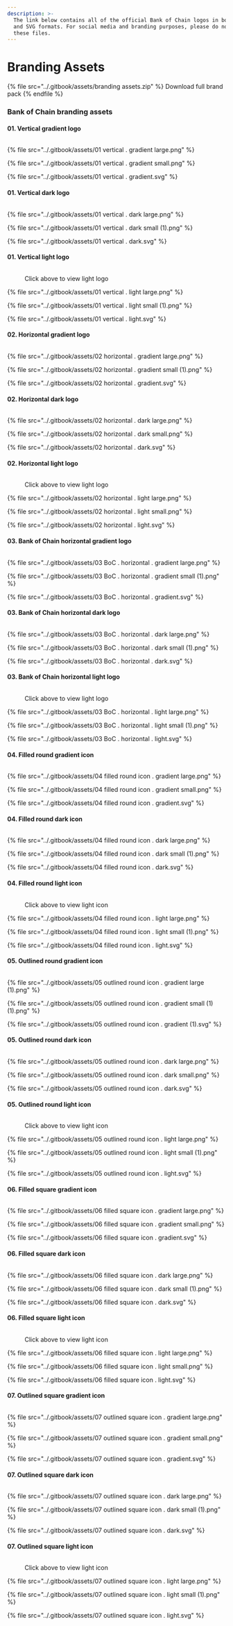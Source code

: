 ```yaml
---
description: >-
  The link below contains all of the official Bank of Chain logos in both PNG
  and SVG formats. For social media and branding purposes, please do not modify
  these files.
---
```


# Branding Assets

{% file src="../.gitbook/assets/branding assets.zip" %}
Download full brand pack
{% endfile %}

### Bank of Chain branding assets

#### 01. Vertical gradient logo &#x20;

<figure><img src="../.gitbook/assets/01 vertical . gradient small (1).png" alt=""><figcaption></figcaption></figure>

{% file src="../.gitbook/assets/01 vertical . gradient large.png" %}

{% file src="../.gitbook/assets/01 vertical . gradient small.png" %}

{% file src="../.gitbook/assets/01 vertical . gradient.svg" %}

#### 01. Vertical dark logo &#x20;

<figure><img src="../.gitbook/assets/01 vertical . dark small.png" alt=""><figcaption></figcaption></figure>

{% file src="../.gitbook/assets/01 vertical . dark large.png" %}

{% file src="../.gitbook/assets/01 vertical . dark small (1).png" %}

{% file src="../.gitbook/assets/01 vertical . dark.svg" %}

#### 01. Vertical light logo &#x20;

<figure><img src="../.gitbook/assets/01 vertical . light small.png" alt=""><figcaption><p>Click above to view light logo</p></figcaption></figure>

{% file src="../.gitbook/assets/01 vertical . light large.png" %}

{% file src="../.gitbook/assets/01 vertical . light small (1).png" %}

{% file src="../.gitbook/assets/01 vertical . light.svg" %}

#### 02. Horizontal gradient logo &#x20;

<figure><img src="../.gitbook/assets/02 horizontal . gradient large (1).png" alt=""><figcaption></figcaption></figure>

{% file src="../.gitbook/assets/02 horizontal . gradient large.png" %}

{% file src="../.gitbook/assets/02 horizontal . gradient small (1).png" %}

{% file src="../.gitbook/assets/02 horizontal . gradient.svg" %}

#### 02. Horizontal dark logo &#x20;

<figure><img src="../.gitbook/assets/02 horizontal . dark small (1).png" alt=""><figcaption></figcaption></figure>

{% file src="../.gitbook/assets/02 horizontal . dark large.png" %}

{% file src="../.gitbook/assets/02 horizontal . dark small.png" %}

{% file src="../.gitbook/assets/02 horizontal . dark.svg" %}

#### 02. Horizontal light logo

<figure><img src="../.gitbook/assets/02 horizontal . light small (1).png" alt=""><figcaption><p>Click above to view light logo</p></figcaption></figure>

{% file src="../.gitbook/assets/02 horizontal . light large.png" %}

{% file src="../.gitbook/assets/02 horizontal . light small.png" %}

{% file src="../.gitbook/assets/02 horizontal . light.svg" %}

#### 03. Bank of Chain horizontal gradient logo

<figure><img src="../.gitbook/assets/03 BoC . horizontal . gradient small.png" alt=""><figcaption></figcaption></figure>

{% file src="../.gitbook/assets/03 BoC . horizontal . gradient large.png" %}

{% file src="../.gitbook/assets/03 BoC . horizontal . gradient small (1).png" %}

{% file src="../.gitbook/assets/03 BoC . horizontal . gradient.svg" %}

#### 03. Bank of Chain horizontal dark logo

<figure><img src="../.gitbook/assets/03 BoC . horizontal . dark small.png" alt=""><figcaption></figcaption></figure>

{% file src="../.gitbook/assets/03 BoC . horizontal . dark large.png" %}

{% file src="../.gitbook/assets/03 BoC . horizontal . dark small (1).png" %}

{% file src="../.gitbook/assets/03 BoC . horizontal . dark.svg" %}

#### 03. Bank of Chain horizontal light logo

<figure><img src="../.gitbook/assets/03 BoC . horizontal . light small.png" alt=""><figcaption><p>Click above to view light logo</p></figcaption></figure>

{% file src="../.gitbook/assets/03 BoC . horizontal . light large.png" %}

{% file src="../.gitbook/assets/03 BoC . horizontal . light small (1).png" %}

{% file src="../.gitbook/assets/03 BoC . horizontal . light.svg" %}

#### 04. Filled round gradient icon

<figure><img src="../.gitbook/assets/04 filled round icon . gradient small (1).png" alt=""><figcaption></figcaption></figure>

{% file src="../.gitbook/assets/04 filled round icon . gradient large.png" %}

{% file src="../.gitbook/assets/04 filled round icon . gradient small.png" %}

{% file src="../.gitbook/assets/04 filled round icon . gradient.svg" %}

#### 04. Filled round dark icon

<figure><img src="../.gitbook/assets/04 filled round icon . dark small.png" alt=""><figcaption></figcaption></figure>

{% file src="../.gitbook/assets/04 filled round icon . dark large.png" %}

{% file src="../.gitbook/assets/04 filled round icon . dark small (1).png" %}

{% file src="../.gitbook/assets/04 filled round icon . dark.svg" %}

#### 04. Filled round light icon

<figure><img src="../.gitbook/assets/04 filled round icon . light small.png" alt=""><figcaption><p>Click above to view light icon</p></figcaption></figure>

{% file src="../.gitbook/assets/04 filled round icon . light large.png" %}

{% file src="../.gitbook/assets/04 filled round icon . light small (1).png" %}

{% file src="../.gitbook/assets/04 filled round icon . light.svg" %}

#### 05. Outlined round gradient icon

<figure><img src="../.gitbook/assets/05 outlined round icon . gradient small (1).png" alt=""><figcaption></figcaption></figure>

{% file src="../.gitbook/assets/05 outlined round icon . gradient large (1).png" %}

{% file src="../.gitbook/assets/05 outlined round icon . gradient small (1) (1).png" %}

{% file src="../.gitbook/assets/05 outlined round icon . gradient (1).svg" %}

#### 05. Outlined round dark icon

<figure><img src="../.gitbook/assets/05 outlined round icon . dark small (1).png" alt=""><figcaption></figcaption></figure>

{% file src="../.gitbook/assets/05 outlined round icon . dark large.png" %}

{% file src="../.gitbook/assets/05 outlined round icon . dark small.png" %}

{% file src="../.gitbook/assets/05 outlined round icon . dark.svg" %}

#### 05. Outlined round light icon

<figure><img src="../.gitbook/assets/05 outlined round icon . light small.png" alt=""><figcaption><p>Click above to view light icon</p></figcaption></figure>

{% file src="../.gitbook/assets/05 outlined round icon . light large.png" %}

{% file src="../.gitbook/assets/05 outlined round icon . light small (1).png" %}

{% file src="../.gitbook/assets/05 outlined round icon . light.svg" %}

#### 06. Filled square gradient icon

<figure><img src="../.gitbook/assets/06 filled square icon . gradient small (1).png" alt=""><figcaption></figcaption></figure>

{% file src="../.gitbook/assets/06 filled square icon . gradient large.png" %}

{% file src="../.gitbook/assets/06 filled square icon . gradient small.png" %}

{% file src="../.gitbook/assets/06 filled square icon . gradient.svg" %}

#### 06. Filled square dark icon

<figure><img src="../.gitbook/assets/06 filled square icon . dark small.png" alt=""><figcaption></figcaption></figure>

{% file src="../.gitbook/assets/06 filled square icon . dark large.png" %}

{% file src="../.gitbook/assets/06 filled square icon . dark small (1).png" %}

{% file src="../.gitbook/assets/06 filled square icon . dark.svg" %}

#### 06. Filled square light icon

<figure><img src="../.gitbook/assets/06 filled square icon . light small (1).png" alt=""><figcaption><p>Click above to view light icon</p></figcaption></figure>

{% file src="../.gitbook/assets/06 filled square icon . light large.png" %}

{% file src="../.gitbook/assets/06 filled square icon . light small.png" %}

{% file src="../.gitbook/assets/06 filled square icon . light.svg" %}

#### 07. Outlined square gradient icon

<figure><img src="../.gitbook/assets/07 outlined square icon . gradient small (1).png" alt=""><figcaption></figcaption></figure>

{% file src="../.gitbook/assets/07 outlined square icon . gradient large.png" %}

{% file src="../.gitbook/assets/07 outlined square icon . gradient small.png" %}

{% file src="../.gitbook/assets/07 outlined square icon . gradient.svg" %}

#### 07. Outlined square dark icon

<figure><img src="../.gitbook/assets/07 outlined square icon . dark small.png" alt=""><figcaption></figcaption></figure>

{% file src="../.gitbook/assets/07 outlined square icon . dark large.png" %}

{% file src="../.gitbook/assets/07 outlined square icon . dark small (1).png" %}

{% file src="../.gitbook/assets/07 outlined square icon . dark.svg" %}

#### 07. Outlined square light icon

<figure><img src="../.gitbook/assets/07 outlined square icon . light small.png" alt=""><figcaption><p>Click above to view light icon</p></figcaption></figure>

{% file src="../.gitbook/assets/07 outlined square icon . light large.png" %}

{% file src="../.gitbook/assets/07 outlined square icon . light small (1).png" %}

{% file src="../.gitbook/assets/07 outlined square icon . light.svg" %}
